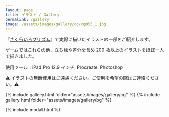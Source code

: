 ```yaml
---
layout: page
title: イラスト / Gallery
permalink: /gallery
image: /assets/images/gallery/cg/cg055_1.jpg
---
```


<script src="https://unpkg.com/masonry-layout@4/dist/masonry.pkgd.min.js"></script>

『[さくらいろプリズム](/works#青春恋愛アドベンチャーゲームさくらいろプリズム-2022)』で実際に描いたイラストの一部をご紹介します。

ゲームではこれらの他、立ち絵や差分を含め 200 枚以上のイラストをほぼ一人で描きました。

使用ツール：iPad Pro 12.9 インチ, Procreate, Photoshop

⚠️ イラストの無断使用はご遠慮ください。ご使用を希望の際はご連絡ください。⚠️

{% include gallery.html folder="assets/images/gallery/cg" %}
{% include gallery.html folder="assets/images/gallery/bg" %}

{% include modal.html %}
